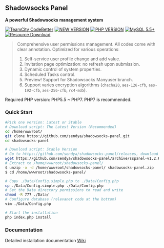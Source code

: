 ## Shadowsocks Panel
**A powerful Shadowsocks management system**

[![TeamCity CodeBetter](https://img.shields.io/teamcity/codebetter/bt428.svg?maxAge=2592000)]() [![NEW VERSION](https://img.shields.io/badge/version-1.2.0B-green.svg?maxAge=2592000)]() [![PHP VERSION](https://img.shields.io/badge/PHP-5.5+-orange.svg?maxAge=2592000)]() [![MySQL 5.5+](https://img.shields.io/badge/MySQL-5.5+-green.svg?maxAge=2592000)]() [![Resource Download](https://img.shields.io/badge/Resource-download-green.svg?maxAge=2592000)](https://github.com/sendya/shadowsocks-panel/releases/download/sspanel-v1.2.0.B/Resource.zip)


> Comprehensive user permissions management.
> All codes come with clear annotation.
> Optimized for various operations:
> 	1. Self-service user profile change and add value.
> 	2. Invitation page optimization: no refresh upon submission.
> 	3. Dynamic control of system properties.
> 	4. Scheduled Tasks control.
> 	5. Preview! Support for Shadowsocks Manyuser branch.
> 	6. Support varies encryption algorithms (`chacha20`, `aes-128-cfb`, `aes-192-cfb`, `aes-256-cfb`, `rc4-md5`).

Required PHP version: PHP5.5 ~ PHP7. PHP7 is recommended.

### Quick Start
```bash
#Pick one version: Latest or Stable
# Download script: The Latest Version (Recommended)
cd /home/wwwroot/
git clone https://github.com/sendya/shadowsocks-panel.git
cd shadowsocks-panel

# Download script: Stable Version
# Go to https://github.com/sendya/shadowsocks-panel/releases, download the latest release version (current version: v1.2.0.B)
wget https://github.com/sendya/shadowsocks-panel/archive/sspanel-v1.2.0.B.zip -O shadowsocks-panel.zip
# Extract to /home/wwwroot/shadowsocks-panel/
$ unzip -o -d /home/wwwroot/shadowsocks-panel/ shadowsocks-panel.zip
$ cd /home/wwwroot/shadowsocks-panel/

# Copy ./Data/Config.simple.php to ./Data/Config.php
cp ./Data/Config.simple.php ./Data/Config.php
# Set the Data directory permissions to read and write
chmod -R 777 ./Data/
# Configure database (relevanet code at the bottom)
vim ./Data/Config.php

# Start the installation
php index.php install
```

### Documentation
Detailed installation documentation [Wiki](https://github.com/sendya/shadowsocks-panel/wiki)

